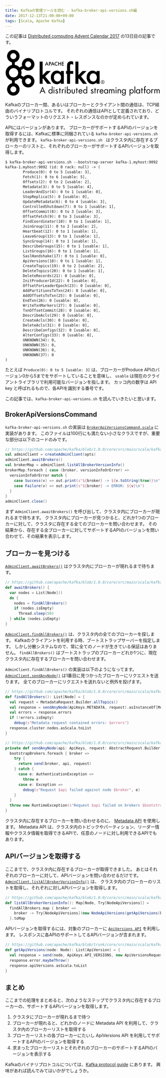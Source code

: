 ```yaml
---
title: Kafkaの管理ツールを読む - kafka-broker-api-versions.sh編
date: 2017-12-13T21:00:00+09:00
tags: [Scala, Apache Kafka]
---
```


この記事は [Distributed computing Advent Calendar 2017](https://qiita.com/advent-calendar/2017/distributed-computing) の13日目の記事です。

![Apache Kafka Logo](kafka.png)

Kafkaのブローカー間、あるいはブローカーとクライアント間の通信は、TCP経由のバイナリプロトコルです。
それぞれの通信はAPIとして定義されており、どういうフォーマットのリクエスト・レスポンスなのかが定められています。

APIにはバージョンがあります。
ブローカーがサポートするAPIのバージョンを取得するには、Kafkaに標準に同梱されている `kafka-broker-api-versions.sh` が利用できます。
`kafka-broker-api-versions.sh ` はクラスタ内に存在するブローカーのリストと、それぞれのブローカーがサポートするAPIバージョンを取得します。

```console
$ kafka-broker-api-versions.sh --bootstrap-server kafka-1.myhost:9092
kafka-1.myhost:9092 (id: 0 rack: null) -> (
        Produce(0): 0 to 5 [usable: 3],
        Fetch(1): 0 to 6 [usable: 5],
        Offsets(2): 0 to 2 [usable: 2],
        Metadata(3): 0 to 5 [usable: 4],
        LeaderAndIsr(4): 0 to 1 [usable: 0],
        StopReplica(5): 0 [usable: 0],
        UpdateMetadata(6): 0 to 4 [usable: 3],
        ControlledShutdown(7): 0 to 1 [usable: 1],
        OffsetCommit(8): 0 to 3 [usable: 3],
        OffsetFetch(9): 0 to 3 [usable: 3],
        FindCoordinator(10): 0 to 1 [usable: 1],
        JoinGroup(11): 0 to 2 [usable: 2],
        Heartbeat(12): 0 to 1 [usable: 1],
        LeaveGroup(13): 0 to 1 [usable: 1],
        SyncGroup(14): 0 to 1 [usable: 1],
        DescribeGroups(15): 0 to 1 [usable: 1],
        ListGroups(16): 0 to 1 [usable: 1],
        SaslHandshake(17): 0 to 1 [usable: 0],
        ApiVersions(18): 0 to 1 [usable: 1],
        CreateTopics(19): 0 to 2 [usable: 2],
        DeleteTopics(20): 0 to 1 [usable: 1],
        DeleteRecords(21): 0 [usable: 0],
        InitProducerId(22): 0 [usable: 0],
        OffsetForLeaderEpoch(23): 0 [usable: 0],
        AddPartitionsToTxn(24): 0 [usable: 0],
        AddOffsetsToTxn(25): 0 [usable: 0],
        EndTxn(26): 0 [usable: 0],
        WriteTxnMarkers(27): 0 [usable: 0],
        TxnOffsetCommit(28): 0 [usable: 0],
        DescribeAcls(29): 0 [usable: 0],
        CreateAcls(30): 0 [usable: 0],
        DeleteAcls(31): 0 [usable: 0],
        DescribeConfigs(32): 0 [usable: 0],
        AlterConfigs(33): 0 [usable: 0],
        UNKNOWN(34): 0,
        UNKNOWN(35): 0,
        UNKNOWN(36): 0,
        UNKNOWN(37): 0
)

```

たとえば `Produce(0): 0 to 5 [usable: 3]` は、ブローカーがProduce APIのバージョン0から5までをサポートしていることを意味し、
`usable` は現在のクライアントライブラリで利用可能なバージョンを指します。
カッコ内の数字は API key と呼ばれるもので、各APIを識別する番号です。

この記事では、`kafka-broker-api-versions.sh` を読んでいきたいと思います。

## BrokerApiVersionsCommand

`kafka-broker-api-versions.sh` の実装は
[`BrokerApiVersionsCommand.scala`](https://github.com/apache/kafka/blob/1.0.0/core/src/main/scala/kafka/admin/BrokerApiVersionsCommand.scala) に実装があります。
このファイルは100行にも満たない小さなクラスですが、重要な部分は以下のコードのみです。

```scala
// https://github.com/apache/kafka/blob/1.0.0/core/src/main/scala/kafka/admin/BrokerApiVersionsCommand.scala#L41-L50
val adminClient = createAdminClient(opts)
adminClient.awaitBrokers()
val brokerMap = adminClient.listAllBrokerVersionInfo()
brokerMap.foreach { case (broker, versionInfoOrError) =>
  versionInfoOrError match {
    case Success(v) => out.print(s"${broker} -> ${v.toString(true)}\n")
    case Failure(v) => out.print(s"${broker} -> ERROR: ${v}\n")
  }
}
adminClient.close()
```

まず `AdminClient.awaitBrokers()` を呼び出して、クラスタ内にブローカーが現れるまで待ちます。
クラスタ内にブローカーが見つかると、どれか1つのブローカーに対して、クラスタに存在する全てのブローカーを問い合わせます。
その結果から、存在する全ブローカーに対してサポートするAPIのバージョンを問い合わせて、その結果を表示します。

## ブローカーを見つける

[`AdminClient.awaitBrokers()`](https://github.com/apache/kafka/blob/1.0.0/core/src/main/scala/kafka/admin/AdminClient.scala#L151-L158) はクラスタ内にブローカーが現れるまで待ちます。

```scala
// https://github.com/apache/kafka/blob/1.0.0/core/src/main/scala/kafka/admin/AdminClient.scala#L151-L158
def awaitBrokers() {
  var nodes = List[Node]()
  do {
    nodes = findAllBrokers()
    if (nodes.isEmpty)
      Thread.sleep(50)
  } while (nodes.isEmpty)
}
```

[`AdminClient.findAllBrokers()`](https://github.com/apache/kafka/blob/1.0.0/core/src/main/scala/kafka/admin/AdminClient.scala#L160) は、クラスタ内の全てのブローカーを探します。
Kafkaのクライアントを利用する時、ブートストラップサーバーを指定します。
しかし分散システムなので、常に全てのノードが生きている保証はありません。
`findAllBrokers()` はブートストラップのブローカーどれか1つに、現在クラスタ内に存在するブローカーを問い合わせます。

`AdminClient.findAllBrokers()` の実装は以下のようになってます。
[`AdminClient.sendAnyNode()`](https://github.com/apache/kafka/blob/1.0.0/core/src/main/scala/kafka/admin/AdminClient.scala#L93-L105)  は1番目に見つかったブローカーにリクエストを送ります。
全てのブローカーにリクエストを送れないと例外を投げます。

```scala
// https://github.com/apache/kafka/blob/1.0.0/core/src/main/scala/kafka/admin/AdminClient.scala#L160-L167
def findAllBrokers(): List[Node] = {
  val request = MetadataRequest.Builder.allTopics()
  val response = sendAnyNode(ApiKeys.METADATA, request).asInstanceOf[MetadataResponse]
  val errors = response.errors
  if (!errors.isEmpty)
    debug(s"Metadata request contained errors: $errors")
  response.cluster.nodes.asScala.toList
}
```

```scala
// https://github.com/apache/kafka/blob/1.0.0/core/src/main/scala/kafka/admin/AdminClient.scala#L93-L105
private def sendAnyNode(api: ApiKeys, request: AbstractRequest.Builder[_ <: AbstractRequest]): AbstractResponse = {
  bootstrapBrokers.foreach { broker =>
    try {
      return send(broker, api, request)
    } catch {
      case e: AuthenticationException =>
        throw e
      case e: Exception =>
        debug(s"Request $api failed against node $broker", e)
    }
  }
  throw new RuntimeException(s"Request $api failed on brokers $bootstrapBrokers")
}
```

クラスタ内に存在するブローカーを問い合わせるのに、 [Metadata API](https://kafka.apache.org/protocol#The_Messages_Metadata) を使用します。
Metadata API は、クラスタ内のトピックやパーティション、リーダー情報やクラスタ情報を取得できるAPIで、任意のノードに対し利用できるAPIでもあります。

## APIバージョンを取得する

ここまでで、クラスタ内に存在するブローカーが取得できました。
あとはそれぞれのブローカーに対して、APIバージョンを問い合わせるだけです。
[`AdminClient.listAllBrokerVersionInfo()`](https://github.com/apache/kafka/blob/1.0.0/core/src/main/scala/kafka/admin/AdminClient.scala#L207-L210) は、
クラスタ内のブローカーのリストを取得し、それぞれに対しAPIバージョンを取得します。

```scala
// https://github.com/apache/kafka/blob/1.0.0/core/src/main/scala/kafka/admin/AdminClient.scala#L207-L210
def listAllBrokerVersionInfo(): Map[Node, Try[NodeApiVersions]] =
  findAllBrokers.map { broker =>
    broker -> Try[NodeApiVersions](new NodeApiVersions(getApiVersions(broker).asJava))
  }.toMap
```

APIバージョンを取得するには、対象のブローカーに [`ApiVersions API`](https://kafka.apache.org/protocol#The_Messages_ApiVersions) を利用します。
レスポンスに各APIのサポートしてるAPIバージョンが含まれます。

```scala
// https://github.com/apache/kafka/blob/trunk/core/src/main/scala/kafka/admin/AdminClient.scala#L142-L146
def getApiVersions(node: Node): List[ApiVersion] = {
  val response = send(node, ApiKeys.API_VERSIONS, new ApiVersionsRequest.Builder()).asInstanceOf[ApiVersionsResponse]
  response.error.maybeThrow()
  response.apiVersions.asScala.toList
}
```

## まとめ

ここまでの処理をまとめると、次のようなステップでクラスタ内に存在するブローカーの、サポートするAPIバージョンを取得します。

1. クラスタにブローカーが現れるまで待つ
2. ブローカーが現れると、どれかのノードに Metadata API を利用して、クラスタ内のブローカーリストを取得する
3. ブローカーリストの各ブローカーにたいし ApiVersions API を利用してサポートするAPIのバージョンを取得する
4. 求まったブローカーリストとそれぞれのブローカーのサポートするAPIのバージョンを表示する

Kafkaのバイナリプロトコルについては、[Kafka protocol guide](https://kafka.apache.org/protocol) にあります。
興味があれば読んでみてはいかがでしょうか。
